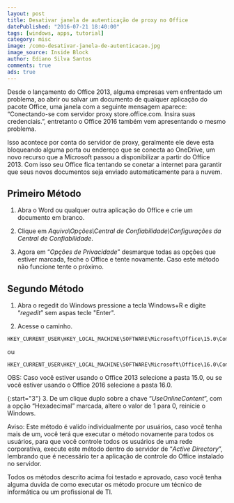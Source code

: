```yaml
---
layout: post
title: Desativar janela de autenticação de proxy no Office
datePublished: "2016-07-21 18:40:00"
tags: [windows, apps, tutorial]
category: misc
image: /como-desativar-janela-de-autenticacao.jpg
image_source: Inside Block
author: Ediano Silva Santos
comments: true
ads: true
---
```


Desde o lançamento do Office 2013, alguma empresas vem enfrentado um problema, ao abrir ou salvar um documento de qualquer aplicação do pacote Office, uma janela com a seguinte mensagem aparece: “Conectando-se com servidor proxy store.office.com. Insira suas credenciais.”, entretanto o Office 2016 também vem apresentando o mesmo problema.

Isso acontece por conta do servidor de proxy, geralmente ele deve esta bloqueando alguma porta ou endereço que se conecta ao OneDrive, um novo recurso que a Microsoft passou a disponibilizar a partir do Office 2013. Com isso seu Office fica tentando se conetar a internet para garantir que seus novos documentos seja enviado automaticamente para a nuvem.

## Primeiro Método
1. Abra o Word ou qualquer outra aplicação do Office e crie um documento em branco.

2. Clique em *Aquivo\Opções\Central de Confiabilidade\Configurações da Central de Confiabilidade*.

3. Agora em “*Opções de Privacidade*” desmarque todas as opções que estiver marcada, feche o Office e tente novamente. Caso este método não funcione tente o próximo.

## Segundo Método
1. Abra o regedit do Windows pressione a tecla Windows+R e digite “*regedit*” sem aspas tecle "Enter".

2. Acesse o caminho.

```
HKEY_CURRENT_USER\HKEY_LOCAL_MACHINE\SOFTWARE\Microsoft\Office\15.0\Commom\Internet
```

ou

```
HKEY_CURRENT_USER\HKEY_LOCAL_MACHINE\SOFTWARE\Microsoft\Office\16.0\Commom\Internet
```

OBS: Caso você estiver usando o Office 2013 selecione a pasta 15.0, ou se você estiver usando o Office 2016 selecione a pasta 16.0.

{:start="3"}
3. De um clique duplo sobre a chave “*UseOnlineContent*”, com a opção “Hexadecimal” marcada, altere o valor de 1 para 0, reinicie o Windows.

Aviso: Este método é valido individualmente por usuários, caso você tenha mais de um, você terá que executar o método novamente para todos os usuários, para que você controle todos os usuários de uma rede corporativa, execute este método dentro do servidor de “*Active Directory*”, lembrando que é necessário ter a aplicação de controle do Office instalado no servidor.

Todos os métodos descrito acima foi testado e aprovado, caso você tenha alguma duvida de como executar os método procure um técnico de informática ou um profissional de TI.

